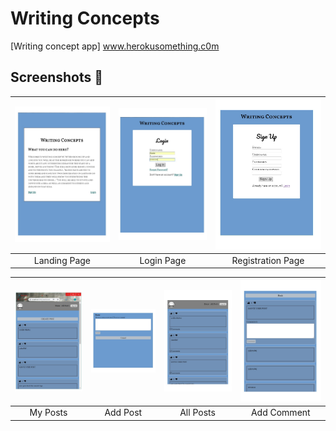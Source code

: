 # Writing Concepts
[Writing concept app] www.herokusomething.c0m

## Screenshots 📸
| <img alt="Landing Page" src="https://github.com/ChrisGantz/stories-client/blob/master/assets/landingpage.jpg" width="350"> | <img alt="Login Page" src="https://github.com/ChrisGantz/stories-client/blob/master/assets/login.jpg" width="350"> | <img alt="Registration Page" src="https://github.com/ChrisGantz/stories-client/blob/master/assets/sign-up.jpg" width="350"> |
|:---:|:---:|:---:|
| Landing Page | Login Page | Registration Page |

| <img alt="My Posts" src="https://github.com/ChrisGantz/stories-client/blob/master/assets/dashboard.jpg" width="350"> | <img alt="add Post" src="https://github.com/ChrisGantz/stories-client/blob/master/assets/postpg.jpg" width="350"> | <img alt="All Posts" src="https://github.com/ChrisGantz/stories-client/blob/master/assets/allposts.jpg" width="350"> | <img alt="comment post" src="https://github.com/ChrisGantz/stories-client/blob/master/assets/commentspg.jpg" width="350"> |
|:---:|:---:|:---:|:---:|
| My Posts | Add Post | All Posts | Add Comment |
